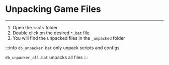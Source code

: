 # Unpacking Game Files

___

1. Open the `tools` folder
2. Double click on the desired `*.bat` file
3. You will find the unpacked files in the `_unpacked` folder

:::info
`db_unpacker.bat` only unpack scripts and configs

`db_unpacker_all.bat` unpacks all files
:::
